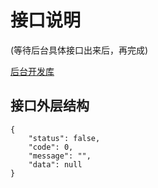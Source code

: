 # 接口说明
(等待后台具体接口出来后，再完成)

[后台开发库](https://github.com/zhiyicx/thinksns-plus/tree/master/documents/api)
## 接口外层结构
```
{
    "status": false,
    "code": 0,
    "message": "",
    "data": null
}
```